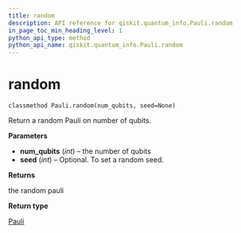 ```yaml
---
title: random
description: API reference for qiskit.quantum_info.Pauli.random
in_page_toc_min_heading_level: 1
python_api_type: method
python_api_name: qiskit.quantum_info.Pauli.random
---
```


# random

<span id="qiskit.quantum_info.Pauli.random" />

`classmethod Pauli.random(num_qubits, seed=None)`

Return a random Pauli on number of qubits.

**Parameters**

*   **num\_qubits** (*int*) – the number of qubits
*   **seed** (*int*) – Optional. To set a random seed.

**Returns**

the random pauli

**Return type**

[Pauli](qiskit.quantum_info.Pauli "qiskit.quantum_info.Pauli")

